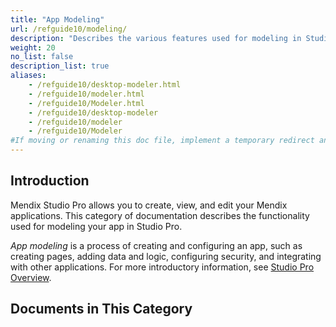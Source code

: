 ```yaml
---
title: "App Modeling"
url: /refguide10/modeling/
description: "Describes the various features used for modeling in Studio Pro, including document templates, the domain model, microflows, modules, pages, and security."
weight: 20
no_list: false
description_list: true
aliases:
    - /refguide10/desktop-modeler.html
    - /refguide10/modeler.html
    - /refguide10/Modeler.html
    - /refguide10/desktop-modeler
    - /refguide10/modeler
    - /refguide10/Modeler
#If moving or renaming this doc file, implement a temporary redirect and let the respective team know they should update the URL in the product. See Mapping to Products for more details.1 Introduction
---
```


## Introduction

Mendix Studio Pro allows you to create, view, and edit your Mendix applications. This category of documentation describes the functionality used for modeling your app in Studio Pro. 

*App modeling* is a process of creating and configuring an app, such as creating pages, adding data and logic, configuring security, and integrating with other applications. For more introductory information, see [Studio Pro Overview](/refguide10/studio-pro-overview/).

## Documents in This Category
